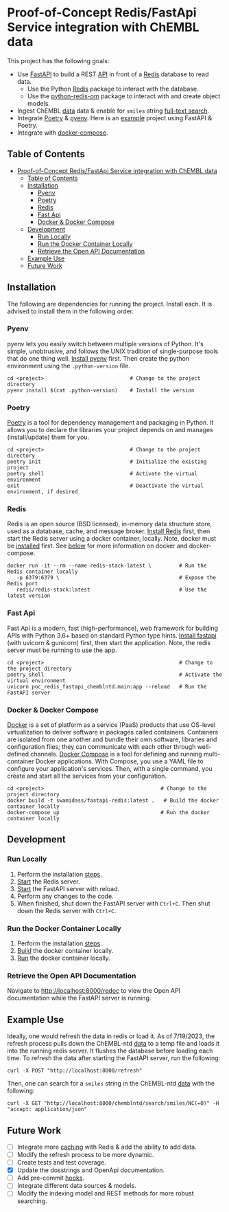 # Proof-of-Concept Redis/FastApi Service integration with ChEMBL data

This project has the following goals:

- Use [FastAPI](https://fastapi.tiangolo.com/tutorial/) to build a REST [API](https://github.com/redis-developer/fastapi-redis-tutorial/tree/master) in front of a [Redis](https://developer.redis.com/develop/python/fastapi) database to read data.
  - Use the Python [Redis](https://redis.io/docs/clients/python/#example-indexing-and-querying-json-documents) package to interact with the database.
  - Use the [python-redis-om](https://github.com/redis/redis-om-python/blob/main/docs/getting_started.md) package to interact with and create object models.
- Ingest ChEMBL [data](https://chembl.gitbook.io/chembl-ntd/downloads/deposited-set-7-the-harvard-medical-school-liver-stage-malaria-dataset-9th-october-2012) data & enable for `smiles` string [full-text search](https://redis.io/docs/clients/om-clients/stack-python/#find-people-using-full-text-search-on-their-personal-statements).
- Integrate [Poetry](https://python-poetry.org/docs/) & [pyenv](https://github.com/pyenv/pyenv#set-up-your-shell-environment-for-pyenv). Here is an [example](https://dev.to/nimishverma/a-guide-to-start-a-fastapi-poetry-serverless-project-142d) project using FastAPI & Poetry.
- Integrate with [docker-compose](https://scheele.hashnode.dev/build-a-dockerized-fastapi-application-with-poetry-and-gunicorn).

## Table of Contents

- [Proof-of-Concept Redis/FastApi Service integration with ChEMBL data](#proof-of-concept-redisfastapi-service-integration-with-chembl-data)
  - [Table of Contents](#table-of-contents)
  - [Installation](#installation)
    - [Pyenv](#pyenv)
    - [Poetry](#poetry)
    - [Redis](#redis)
    - [Fast Api](#fast-api)
    - [Docker \& Docker Compose](#docker--docker-compose)
  - [Development](#development)
    - [Run Locally](#run-locally)
    - [Run the Docker Container Locally](#run-the-docker-container-locally)
    - [Retrieve the Open API Documentation](#retrieve-the-open-api-documentation)
  - [Example Use](#example-use)
  - [Future Work](#future-work)

## Installation

The following are dependencies for running the project. Install each. It is advised to install them in the following order.

### Pyenv

pyenv lets you easily switch between multiple versions of Python. It's simple, unobtrusive, and follows the UNIX tradition of single-purpose tools that do one thing well. [Install pyenv](https://github.com/pyenv/pyenv#installation) first. Then create the python environment using the `.python-version` file.

```shell
cd <project>                            # Change to the project directory
pyenv install $(cat .python-version)    # Install the version
```

### Poetry

[Poetry](https://python-poetry.org/docs/#installation) is a tool for dependency management and packaging in Python. It allows you to declare the libraries your project depends on and manages (install/update) them for you.

```shell
cd <project>                            # Change to the project directory
poetry init                             # Initialize the existing project
poetry shell                            # Activate the virtual environment
exit                                    # Deactivate the virtual environment, if desired
```

### Redis

Redis is an open source (BSD licensed), in-memory data structure store, used as a database, cache, and message broker. [Install Redis](https://redis.io/topics/quickstart) first, then start the Redis server using a docker container, locally. Note, docker must be [installed](https://docs.docker.com/engine/install/) first. See [below](#docker--docker-compose) for more information on docker and docker-compose.

```shell
docker run -it --rm --name redis-stack-latest \         # Run the Redis container locally
   -p 6379:6379 \                                       # Expose the Redis port
   redis/redis-stack:latest                             # Use the latest version
```

### Fast Api

Fast Api is a modern, fast (high-performance), web framework for building APIs with Python 3.6+ based on standard Python type hints. [Install fastapi](https://fastapi.tiangolo.com/#installation) (with uvicorn & gunicorn) first, then start the application. Note, the redis server must be running to use the app.

```shell
cd <project>                                            # Change to the project directory
poetry shell                                            # Activate the virtual environment
uvicorn poc_redis_fastapi_chemblntd.main:app --reload   # Run the FastAPI server
```

### Docker & Docker Compose

[Docker](https://docs.docker.com/get-docker/) is a set of platform as a service (PaaS) products that use OS-level virtualization to deliver software in packages called containers. Containers are isolated from one another and bundle their own software, libraries and configuration files; they can communicate with each other through well-defined channels. [Docker Compose](https://docs.docker.com/compose/install/) is a tool for defining and running multi-container Docker applications. With Compose, you use a YAML file to configure your application's services. Then, with a single command, you create and start all the services from your configuration.

```shell
cd <project>                                      # Change to the project directory
docker build -t swamidass/fastapi-redis:latest .   # Build the docker container locally
docker-compose up                                 # Run the docker container locally
```

## Development

### Run Locally

1. Perform the installation [steps](#installation).
2. [Start](#redis) the Redis server.
3. [Start](#fast-api) the FastAPI server with reload.
4. Perform any changes to the code.
5. When finished, shut down the FastAPI server with `Ctrl+C`. Then shut down the Redis server with `Ctrl+C`.

### Run the Docker Container Locally

1. Perform the installation [steps](#installation).
2. [Build]((#docker--docker-compose)) the docker container locally.
3. [Run](#docker--docker-compose) the docker container locally.

### Retrieve the Open API Documentation

Navigate to [http://localhost:8000/redoc](http://localhost:8000/redoc) to view the Open API documentation while the FastAPI server is running.

## Example Use

Ideally, one would refresh the data in redis or load it. As of 7/19/2023, the refresh process pulls down the ChEMBL-ntd [data](https://chembl.gitbook.io/chembl-ntd/downloads/deposited-set-7-the-harvard-medical-school-liver-stage-malaria-dataset-9th-october-2012) to a temp file and loads it into the running redis server. It flushes the database before loading each time.  To refresh the data after starting the FastAPI server, run the following:

```shell
curl -X POST "http://localhost:8000/refresh"
```

Then, one can search for a `smiles` string in the ChEMBL-ntd [data](https://chembl.gitbook.io/chembl-ntd/downloads/deposited-set-7-the-harvard-medical-school-liver-stage-malaria-dataset-9th-october-2012) with the following:

```shell
curl -X GET "http://localhost:8000/chemblntd/search/smiles/NC(=O)" -H  "accept: application/json"
```

## Future Work

- [ ] Integrate more [caching](https://developer.redis.com/develop/python/fastapi/#caching-data-with-redis) with Redis & add the ability to add data.
- [ ] Modify the refresh process to be more dynamic.
- [ ] Create tests and test coverage.
- [X] Update the dosstrings and OpenApi documentation.
- [ ] Add pre-commit [hooks](https://pre-commit.com/).
- [ ] Integrate different data sources & models.
- [ ] Modify the indexing model and REST methods for more robust searching.
